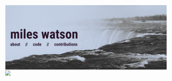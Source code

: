 ![](https://github.com/mileswatson/mileswatson/blob/main/github-banner.png)
![](http://supertracker.delian.io/show_image?username=SN8w7v5%5EEjjxe&pixel=)
